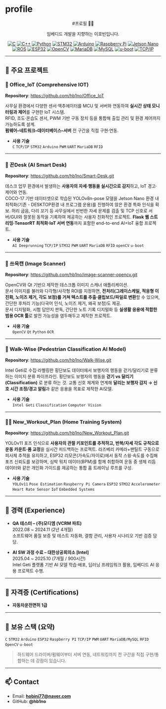 # profile
<div align="center">

#프로필 👨‍💻

임베디드 개발을 지향하는 이호빈입니다.  

<!-- 주요 스택 (배지) -->
  
[![C](https://img.shields.io/badge/C-00599C?logo=c&logoColor=white)]()
[![C++](https://img.shields.io/badge/C++-00599C?logo=cplusplus&logoColor=white)]()
[![Python](https://img.shields.io/badge/Python-3776AB?logo=python&logoColor=white)]()
[![STM32](https://img.shields.io/badge/STM32-03234B?logo=stmicroelectronics&logoColor=white)]()
[![Arduino](https://img.shields.io/badge/Arduino-00979D?logo=arduino&logoColor=white)]()
[![Raspberry Pi](https://img.shields.io/badge/Raspberry%20Pi-A22846?logo=raspberrypi&logoColor=white)]()
[![Jetson Nano](https://img.shields.io/badge/Jetson%20Nano-76B900?logo=nvidia&logoColor=white)]()
[![ROS](https://img.shields.io/badge/ROS-22314E?logo=ros&logoColor=white)]()
[![ESP32](https://img.shields.io/badge/ESP32-000000?logo=espressif&logoColor=white)]()
[![OpenCV](https://img.shields.io/badge/OpenCV-5C3EE8?logo=opencv&logoColor=white)]()
[![MariaDB](https://img.shields.io/badge/MariaDB-003545?logo=mariadb&logoColor=white)]()
[![MySQL](https://img.shields.io/badge/MySQL-4479A1?logo=mysql&logoColor=white)]()
[![u-boot](https://img.shields.io/badge/u--boot-333?logo=gnu&logoColor=white)]()
[![TCP/IP](https://img.shields.io/badge/TCP%2FIP-333333?logo=internet-computer&logoColor=white)]()

</div>

---

## 📂 주요 프로젝트

### 🏢 Office_IoT (Comprehensive IOT)
**Repository**: https://github.com/hb1no/Office_IoT  

사무실 환경에서 다양한 센서·액추에이터를 MCU 및 서버와 연동하여 **실시간 상태 모니터링과 제어**를 구현한 IoT 시스템.  
RFID, 조도·온습도 센서, PWM 기반 구동 장치 등을 통합해 출입 관리 및 환경 제어까지 가능하도록 설계.  
**펌웨어–네트워크–데이터베이스–서버** 전 구간을 직접 구현·연동. 

- **사용 기술**  
  `C` `TCP/IP` `STM32` `Arduino` `PWM` `UART` `MariaDB` `RFID`

---

### 🤖 꼰Desk (AI Smart Desk)
**Repository**: https://github.com/hb1no/Smart-Desk.git

데스크 업무 환경에서 발생하는 **사용자의 자세·행동을 실시간으로 감지**하고, IoT 경고·제어와 연동.  
COCO-17 기반 데이터셋으로 학습된 YOLOv8n-pose 모델을 Jetson Nano 환경 내 최적화(기존 - DESKTOP환경 내 프로그램 운용)를 진행하여 앉은 환경 특화 인식을 확보.
허리 굽음, 다리 꼬기 등 사무실에서 빈번한 자세 문제를 검출 및 TCP 신호로 서버/GUI와 잘못된 동작을 기록하여 제공하는 사용자 친화적인 프로젝트.
**Flask 웹 스트리밍·TensorRT 최적화·IoT 서버 연동**까지 포함한 end-to-end AI+IoT 융합 프로젝트.

- **사용 기술**  
  `AI Deeprunning` `TCP/IP` `STM32` `PWM` `UART` `MariaDB` `RFID` `openCV` `u-boot`

---

### 📄 쓰윽캔 (Image Scanner)
**Repository**: https://github.com/hb1no/image-scanner-opencv.git  

OpenCV와 Qt 기반으 제작한 데스크톱 이미지 스캐너 애플리케이션.  
문서 이미지를 불러와 다각형/사각형 ROI를 지정하면, **전처리(그레이스케일, 적응형 이진화, 노이즈 제거, 각도 보정)를 거쳐 텍스트를 
추출·클립보드/파일로 변환**할 수 있으며, 간단한 후처리 기능(다국어 인식, 노이즈 제거, 왜곡 보정)도 제공.  
문서 디지털화, 시험 답안지 판독, 간단한 노트 기록 디지털화 등 **실생활 응용에 적합한 범용 OCR 툴**로 발전 가능성을 염두해두고 제작한 프로젝트.

- **사용 기술**  
  `OpenCV` `Qt` `Python` `OCR`

---

### 🚦 Walk-Wise (Pedestrian Classification AI Model)
**Repository**: https://github.com/hb1no/Walk-Wise.git  

Intel Geti로 수집·라벨링한 횡단보도 데이터에서 보행자의 행동을 걷기/달리기로 분류하는 이미지 분류 파이프라인. 
횡단보도 보행자의 행동을 **걷기 vs 달리기(Classification)** 로 분류 하는 것. 
교통 신호 체계와 연계해 **달리는 보행자 감지 → 신호 시간 조정/경고 알림**과 같은 응용을 목표로 제작한 AI모델.

- **사용 기술**  
  `Intel Geti` `Classification` `Computer Vision`

---

### 🏋️‍♂️ New_Workout_Plan (Home Training System)
**Repository**: https://github.com/hb1no/New_Workout_Plan.git  

YOLOv11 포즈 인식으로 **사용자의 관절 키포인트를 추적하고, 반복/자세 각도 규칙으로 운동 카운트·폼 교정**을 실시간 피드백하는 프로젝트. 
라즈베리 카메라+팬틸트 구동으로 피사체 추적을 유지하고, ESP32 리모콘(가속도/자이로)에서 동작 스윙·속도를 수집해 포즈 신뢰도를 보강하며, 
심박 워치 데이터(BPM)를 함께 취합하여 운동 중 생체 리듬 데이터와 같은 개인화 가이드를 제공하는 통합 홈 트레이닝 루프를 구성.


- **사용 기술**  
  `YOLOv11` `Pose Estimation` `Raspberry Pi Camera` `ESP32` `STM32` `Accelerometer` `Heart Rate Sensor` `IoT` `Embedded Systems`

---

## 💼 경력 (Experience)

- **QA 테스터 – (주)모디엠 (VCRM 파트)**  
  2022.08 ~ 2024.11 (2년 4개월)  
  소프트웨어 품질 보증 및 테스트 자동화, 결함 관리, 사용자 시나리오 기반 검증 담당.  

- **AI SW 과정 수료 – 대한상공회의소 [Intel]**  
  2025.04 ~ 2025.10 (7개월 / 900시간)  
  Intel Geti 플랫폼 기반 AI 모델 학습·배포, 딥러닝 프레임워크 활용, 임베디드 AI 응용 프로젝트 수행.  

---

## 📜 자격증 (Certifications)

- **자동차운전면허 1급**

---

## 🧰 보유 스택 (요약)

`C` `STM32` `Arduino` `ESP32` `Raspberry PI` `TCP/IP` `PWM` `UART` `MariaDB/MySQL` `RFID` `OpenCV` `u-boot`

> 하드웨어 드라이버/펌웨어부터 서버 연동, 네트워킹까지 전 구간을 직접 구현/통합하는 데 강점이 있습니다.

---

## 📫 Contact
- Email: **hobini77@naver.com**
- GitHub: **@hb1no**

<div align="center">

</div>

